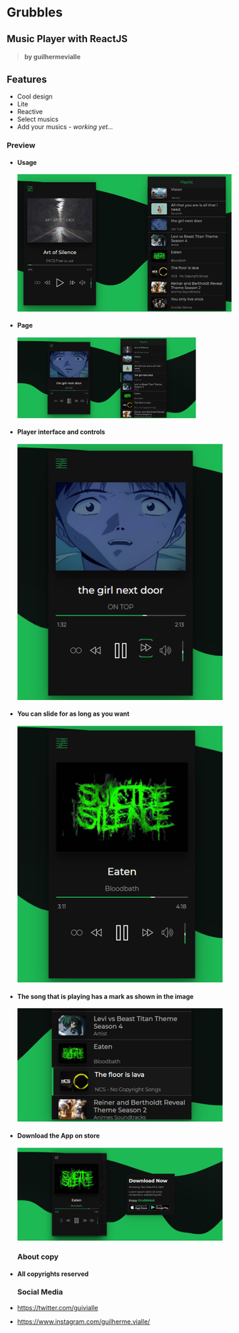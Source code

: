 # Grubbles

## Music Player with ReactJS

> #### by guilhermevialle

## Features

-   Cool design
-   Lite
-   Reactive
-   Select musics
-   Add your musics - _working yet..._

### Preview

-   #### Usage

    ![App usage](./media/gifs/gif.gif)

-   #### Page

    <img src="./media/Screenshots/capture.png" width="400">

-   #### Player interface and controls

    <img src="./media/Screenshots/capture2.png" width="460px">

-   #### You can slide for as long as you want

    <img src="./media/Screenshots/capture3.png" width="460px">

-   #### The song that is playing has a mark as shown in the image

    <img src="./media/Screenshots/capture6.png" width="460px">

-   #### Download the App on store

    <img src="./media/Screenshots/capture5.png" width="460px">

    ### About copy

-   #### All copyrights reserved

    ### Social Media

-   https://twitter.com/guivialle
-   https://www.instagram.com/guilherme.vialle/
